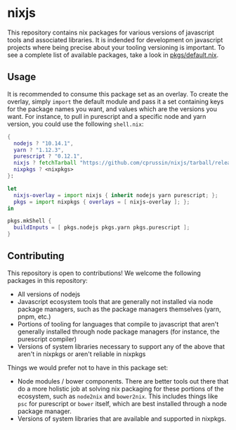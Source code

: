 # nixjs

This repository contains nix packages for various versions of javascript tools
and associated libraries.  It is indended for development on javascript projects
where being precise about your tooling versioning is important.  To see a
complete list of available packages, take a look in
[pkgs/default.nix](pkgs/default.nix).

## Usage

It is recommended to consume this package set as an overlay.  To create the
overlay, simply `import` the default module and pass it a set containing keys
for the package names you want, and values which are the versions you want.  For
instance, to pull in purescript and a specific node and yarn version, you could
use the following `shell.nix`:

```nix
{
  nodejs ? "10.14.1",
  yarn ? "1.12.3",
  purescript ? "0.12.1",
  nixjs ? fetchTarball "https://github.com/cprussin/nixjs/tarball/release-18.09",
  nixpkgs ? <nixpkgs>
}:

let
  nixjs-overlay = import nixjs { inherit nodejs yarn purescript; };
  pkgs = import nixpkgs { overlays = [ nixjs-overlay ]; };
in

pkgs.mkShell {
  buildInputs = [ pkgs.nodejs pkgs.yarn pkgs.purescript ];
}
```

## Contributing

This repository is open to contributions!  We welcome the following packages in
this repository:

- All versions of nodejs
- Javascript ecosystem tools that are generally not installed via node package
  managers, such as the package managers themselves (yarn, pnpm, etc.)
- Portions of tooling for languages that compile to javascript that aren't
  generally installed through node package managers (for instance, the
  purescript compiler)
- Versions of system libraries necessary to support any of the above that aren't
  in nixpkgs or aren't reliable in nixpkgs

Things we would prefer not to have in this package set:

- Node modules / bower components.  There are better tools out there that do a
  more holistic job at solving nix packaging for these portions of the
  ecosystem, such as `node2nix` and `bower2nix`.  This includes things like
  `psc` for purescript or `bower` itself, which are best installed through a
  node package manager.
- Versions of system libraries that are available and supported in nixpkgs.
